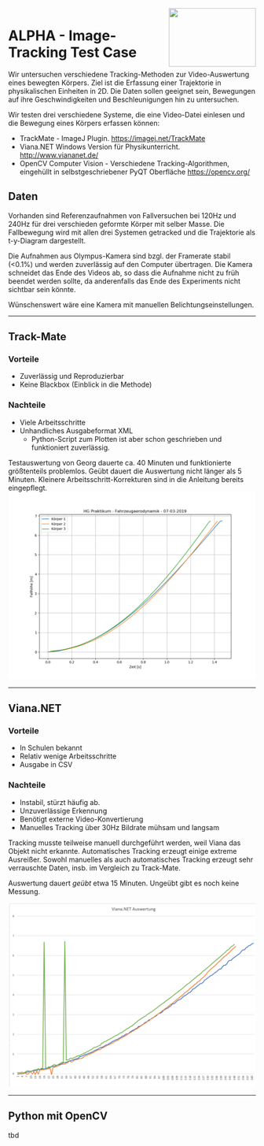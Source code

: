 <img align="right" width="177" height="119" src="http://schuelerseite.otto-triebes.de/schuelerinfos/CFromm/DSL%20Logo.jpg">

# ALPHA - Image-Tracking Test Case

Wir untersuchen verschiedene Tracking-Methoden zur Video-Auswertung eines bewegten Körpers. Ziel ist die Erfassung einer Trajektorie in physikalischen Einheiten in 2D. Die Daten sollen geeignet sein, Bewegungen auf ihre Geschwindigkeiten und Beschleunigungen hin zu untersuchen.

Wir testen drei verschiedene Systeme, die eine Video-Datei einlesen und die Bewegung eines Körpers erfassen können:

* TrackMate - ImageJ Plugin. https://imagej.net/TrackMate
* Viana.NET Windows Version für Physikunterricht. http://www.viananet.de/
* OpenCV Computer Vision - Verschiedene Tracking-Algorithmen, eingehüllt in selbstgeschriebener PyQT Oberfläche https://opencv.org/

## Daten
Vorhanden sind Referenzaufnahmen von Fallversuchen bei 120Hz und 240Hz für drei verschieden geformte Körper mit selber Masse. Die Fallbewegung wird mit allen drei Systemen getracked und die Trajektorie als t-y-Diagram dargestellt.

Die Aufnahmen aus Olympus-Kamera sind bzgl. der Framerate stabil (<0.1%) und werden zuverlässig auf den Computer übertragen. Die Kamera schneidet das Ende des Videos ab, so dass die Aufnahme nicht zu früh beendet werden sollte, da anderenfalls das Ende des Experiments nicht sichtbar sein könnte.

Wünschenswert wäre eine Kamera mit manuellen Belichtungseinstellungen.
- - - -
## Track-Mate

### Vorteile
* Zuverlässig und Reproduzierbar
* Keine Blackbox (Einblick in die Methode)
### Nachteile
* Viele Arbeitsschritte
* Unhandliches Ausgabeformat XML
  * Python-Script zum Plotten ist aber schon geschrieben und funktioniert zuverlässig.

Testauswertung von Georg dauerte ca. 40 Minuten und funktionierte größtenteils problemlos. Geübt dauert die Auswertung nicht länger als 5 Minuten. Kleinere Arbeitsschritt-Korrekturen sind in die Anleitung bereits eingepflegt.
![Track-Mate Plot](https://raw.githubusercontent.com/hausler89/alpha/master/TrackMate_120.png)
- - - -
## Viana.NET

### Vorteile
* In Schulen bekannt
* Relativ wenige Arbeitsschritte
* Ausgabe in CSV
### Nachteile
* Instabil, stürzt häufig ab.
* Unzuverlässige Erkennung
* Benötigt externe Video-Konvertierung
* Manuelles Tracking über 30Hz Bildrate mühsam und langsam

Tracking musste teilweise manuell durchgeführt werden, weil Viana das Objekt nicht erkannte. Automatisches Tracking erzeugt einige extreme Ausreißer. Sowohl manuelles als auch automatisches Tracking erzeugt sehr verrauschte Daten, insb. im Vergleich zu Track-Mate.

Auswertung dauert *geübt* etwa 15 Minuten. Ungeübt gibt es noch keine Messung.

![Viana.NET Plot](https://raw.githubusercontent.com/hausler89/alpha/master/Viana_120.png)
- - - -
## Python mit OpenCV
tbd
